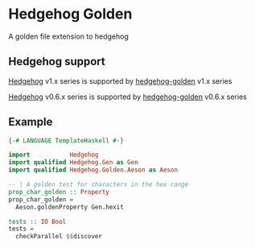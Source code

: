 Hedgehog Golden
===============
A golden file extension to hedgehog

Hedgehog support
----------------
[Hedgehog](http://hackage.haskell.org/package/hedgehog-1.0) v1.x series is
supported by
[hedgehog-golden](https://hackage.haskell.org/package/hedgehog-golden-1.0.0)
v1.x series

[Hedgehog](http://hackage.haskell.org/package/hedgehog-0.6.1) v0.6.x series is
supported by
[hedgehog-golden](https://hackage.haskell.org/package/hedgehog-golden-0.6.0)
v0.6.x series

Example
-------
```haskell
{-# LANGUAGE TemplateHaskell #-}

import           Hedgehog
import qualified Hedgehog.Gen as Gen
import qualified Hedgehog.Golden.Aeson as Aeson

-- | A golden test for characters in the hex range
prop_char_golden :: Property
prop_char_golden =
  Aeson.goldenProperty Gen.hexit

tests :: IO Bool
tests =
  checkParallel $$discover
```
